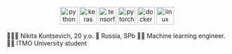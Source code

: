 <p align="center">
  <img src="https://www.vectorlogo.zone/logos/python/python-icon.svg" alt="python" width="40" height="40"/>
  <img src="https://github.com/valohai/ml-logos/blob/master/keras.svg" alt="keras" width="40" height="40"/> 
  <img src="https://www.vectorlogo.zone/logos/tensorflow/tensorflow-icon.svg" alt="tensorflow" width="40" height="40"/> 
  <img src="https://www.vectorlogo.zone/logos/pytorch/pytorch-icon.svg" alt="pytorch" width="40" height="40"/> 
  <img src="https://www.vectorlogo.zone/logos/docker/docker-icon.svg" alt="docker" width="40" height="40"/> 
  <img src="https://www.vectorlogo.zone/logos/linux/linux-icon.svg" alt="linux" width="40" height="40"/>
</p>
<!--
![Git](https://img.shields.io/badge/git-%23F05033.svg?style=for-the-badge&logo=git&logoColor=white)
![Docker](https://img.shields.io/badge/docker-%230db7ed.svg?style=for-the-badge&logo=docker&logoColor=white)
-->

<!--
**nuntsevich/nuntsevich** is a ✨ _special_ ✨ repository because its `README.md` (this file) appears on your GitHub profile.

Here are some ideas to get you started:

- 🔭 I’m currently working on ...
- 🌱 I’m currently learning ...
- 👯 I’m looking to collaborate on ...
- 🤔 I’m looking for help with ...
- 💬 Ask me about ...
- 📫 How to reach me: ...
- 😄 Pronouns: ...
- ⚡ Fun fact: ...
-->

🤵🏼‍♂️ Nikita Kuntsevich, 20 y.o.
🌆 Russia, SPb
🧑‍💻 Machine learning engineer.
🕵️‍♂️ ITMO University student
